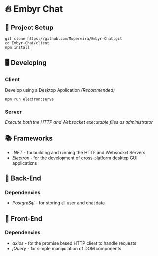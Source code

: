 # 🔥 Embyr Chat

## 📐 Project Setup
```
git clone https://github.com/Mwpereira/Embyr-Chat.git
cd Embyr-Chat/client
npm install
```

## 🖥 Developing

### Client
Develop using a Desktop Application *(Recommended)*
```
npm run electron:serve
```

### Server
*Execute both the HTTP and Websocket executable files as administrator*

## 📚 Frameworks

* *.NET* - for building and running the HTTP and Websocket Servers
* *Electron* - for the development of cross-platform desktop GUI applications

## 🔐 Back-End

  ### Dependencies
  
  * *PostgreSql* - for storing all user and chat data

## 🎨 Front-End

  ### Dependencies
  
  * *axios* - for the promise based HTTP client to handle requests
  * *jQuery* - for simple manipulation of DOM components

